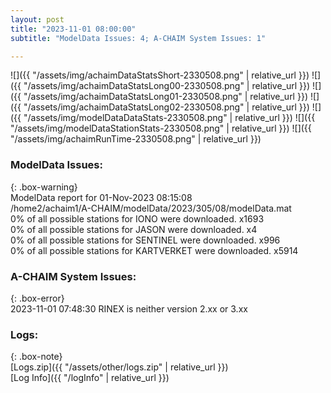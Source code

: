 ```yaml
---
layout: post
title: "2023-11-01 08:00:00"
subtitle: "ModelData Issues: 4; A-CHAIM System Issues: 1"

---
```


![]({{ "/assets/img/achaimDataStatsShort-2330508.png" | relative_url }})
![]({{ "/assets/img/achaimDataStatsLong00-2330508.png" | relative_url }})
![]({{ "/assets/img/achaimDataStatsLong01-2330508.png" | relative_url }})
![]({{ "/assets/img/achaimDataStatsLong02-2330508.png" | relative_url }})
![]({{ "/assets/img/modelDataDataStats-2330508.png" | relative_url }})
![]({{ "/assets/img/modelDataStationStats-2330508.png" | relative_url }})
![]({{ "/assets/img/achaimRunTime-2330508.png" | relative_url }})


### ModelData Issues:  
  
{: .box-warning}  
 ModelData report for 01-Nov-2023 08:15:08   
 /home2/achaim1/A-CHAIM/modelData/2023/305/08/modelData.mat   
 0% of all possible stations for IONO were downloaded. x1693   
 0% of all possible stations for JASON were downloaded. x4   
 0% of all possible stations for SENTINEL were downloaded. x996   
 0% of all possible stations for KARTVERKET were downloaded. x5914   
  
### A-CHAIM System Issues:  
  
{: .box-error}  
2023-11-01 07:48:30 RINEX is neither version 2.xx or 3.xx  

### Logs:  
  
{: .box-note}  
[Logs.zip]({{ "/assets/other/logs.zip" | relative_url }})  
[Log Info]({{ "/logInfo" | relative_url }})  
